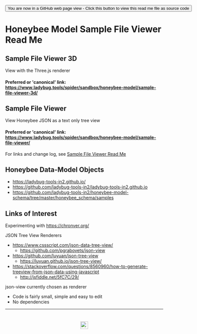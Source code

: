 <span style=display:none; >[You are now in a GitHub source code view - click this link to view Read Me file as a web page]( https://www.ladybug.tools/spider/#sandbox/honeybee-model/README.mdREADME.md "View file as a web page." ) </span>

<div><input type=button class = "btn btn-secondary btn-sm" onclick=window.location.href="https://github.com/ladybug-tools/spider/tree/master/sandbox/honeybee-model"
value="You are now in a GitHub web page view - Click this button to view this read me file as source code" ></div>



# Honeybee Model Sample File Viewer Read Me


## Sample File Viewer 3D

View with the Three.js renderer

#### Preferred or 'canonical' link: https://www.ladybug.tools/spider/sandbox/honeybee-model/sample-file-viewer-3d/



## Sample File Viewer

View Honeybee JSON as a text only tree view

#### Preferred or 'canonical' link: https://www.ladybug.tools/spider/sandbox/honeybee-model/sample-file-viewer/


For links and change log, see [Sample File Viewer Read Me ]( #sandbox/honeybee-model/sample-file-viewer/README.md)

<!--
* [sample-file-viewer-2020-01-06-00]( https://www.ladybug.tools/spider/sandbox/honeybee-model/sample-file-viewer/v-2020-01-06/sample-file-viewer.html )
	* F: Add JSON Tree View
	* C: Help text added
* [sample-file-viewer-2020-01-05-00.html]( https://www.ladybug.tools/spider/sandbox/honeybee-model/sample-file-viewer/sample-file-viewer-2020-01-05-00.html )
* [sample-file-viewer-2020-01-04-01.html]( https://www.ladybug.tools/spider/sandbox/honeybee-model/sample-file-viewer/sample-file-viewer-2020-01-04-01.html )
* [sample-file-viewer-2020-01-04-00.html]( https://www.ladybug.tools/spider/sandbox/honeybee-model/sample-file-viewer/sample-file-viewer-2020-01-04-00.html )

-->

## Honeybee Data-Model Objects

* https://ladybug-tools-in2.github.io/
* https://github.com/ladybug-tools-in2/ladybug-tools-in2.github.io
* https://github.com/ladybug-tools-in2/honeybee-model-schema/tree/master/honeybee_schema/samples


## Links of Interest



Experimenting with https://chronver.org/


JSON Tree View Renderers

* https://www.cssscript.com/json-data-tree-view/
	* https://github.com/pgrabovets/json-view
* https://github.com/luyuan/json-tree-view
	* https://luyuan.github.io/json-tree-view/
* https://stackoverflow.com/questions/8560960/how-to-generate-treeview-from-json-data-using-javascript
	* http://jsfiddle.net/5fC7C/29/


json-view currently chosen as renderer

* Code is fairly small, simple and easy to edit
* No dependencies


***

# <center title="hello!" ><a href=javascript:window.scrollTo(0,0); style=text-decoration:none; > <center title="hello!" ><img src='https://ladybug.tools/artwork/icons_bugs/ico/spider.ico' height=24 > </a></a></center>

